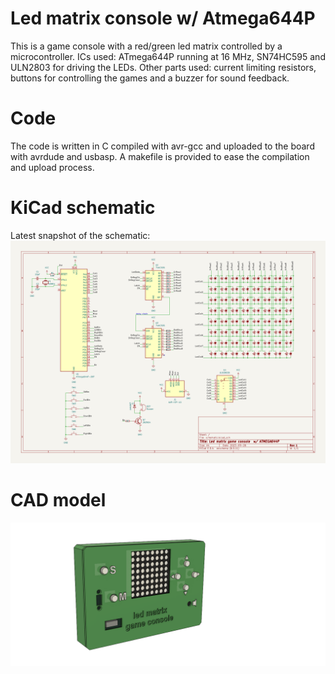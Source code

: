 # Led matrix console w/ Atmega644P
 This is a game console with a red/green led matrix controlled by a microcontroller.
 ICs used: ATmega644P running at 16 MHz, SN74HC595 and ULN2803 for driving the LEDs. 
 Other parts used: current limiting resistors, buttons for controlling the games and a buzzer for sound feedback.

# Code
The code is written in C compiled with avr-gcc and uploaded to the board with avrdude and usbasp.
A makefile is provided to ease the compilation and upload process.

# KiCad schematic
Latest snapshot of the schematic:
![schematic](https://github.com/robertcotofana/LedMatrixConsole-Atmega644P/blob/dev/schematic/schematic.png)

# CAD model
![enclosure](https://github.com/robertcotofana/LedMatrixConsole-Atmega644P/blob/dev/enclosure/enclosure.png)

